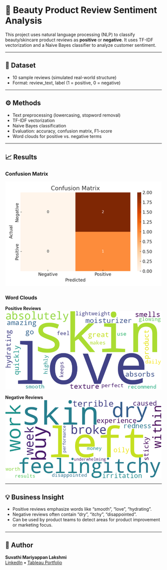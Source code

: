 # 💄 Beauty Product Review Sentiment Analysis

This project uses natural language processing (NLP) to classify beauty/skincare product reviews as **positive** or **negative**. It uses TF-IDF vectorization and a Naive Bayes classifier to analyze customer sentiment.

---

## 📂 Dataset
- 10 sample reviews (simulated real-world structure)
- Format: review_text, label (1 = positive, 0 = negative)

---

## ⚙️ Methods
- Text preprocessing (lowercasing, stopword removal)
- TF-IDF vectorization
- Naive Bayes classification
- Evaluation: accuracy, confusion matrix, F1-score
- Word clouds for positive vs. negative terms

---

## 📈 Results

### Confusion Matrix  
![Confusion Matrix](beauty_confusion_matrix.png)

### Word Clouds  
**Positive Reviews**  
![Word Cloud Positive](wordcloud_positive.png)

**Negative Reviews**  
![Word Cloud Negative](wordcloud_negative.png)

---

## 💡 Business Insight
- Positive reviews emphasize words like “smooth”, “love”, “hydrating”.
- Negative reviews often contain “dry”, “itchy”, “disappointed”.
- Can be used by product teams to detect areas for product improvement or marketing focus.

---

## 👤 Author
**Suvathi Mariyappan Lakshmi**  
[LinkedIn](https://linkedin.com/in/suvathi-m) • [Tableau Portfolio](https://public.tableau.com/app/profile/suvathi.mariyappan.lakshmi/vizzes)
